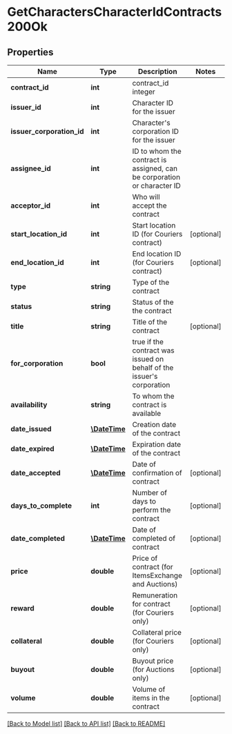 # GetCharactersCharacterIdContracts200Ok

## Properties
Name | Type | Description | Notes
------------ | ------------- | ------------- | -------------
**contract_id** | **int** | contract_id integer | 
**issuer_id** | **int** | Character ID for the issuer | 
**issuer_corporation_id** | **int** | Character&#39;s corporation ID for the issuer | 
**assignee_id** | **int** | ID to whom the contract is assigned, can be corporation or character ID | 
**acceptor_id** | **int** | Who will accept the contract | 
**start_location_id** | **int** | Start location ID (for Couriers contract) | [optional] 
**end_location_id** | **int** | End location ID (for Couriers contract) | [optional] 
**type** | **string** | Type of the contract | 
**status** | **string** | Status of the the contract | 
**title** | **string** | Title of the contract | [optional] 
**for_corporation** | **bool** | true if the contract was issued on behalf of the issuer&#39;s corporation | 
**availability** | **string** | To whom the contract is available | 
**date_issued** | [**\DateTime**](\DateTime.md) | Сreation date of the contract | 
**date_expired** | [**\DateTime**](\DateTime.md) | Expiration date of the contract | 
**date_accepted** | [**\DateTime**](\DateTime.md) | Date of confirmation of contract | [optional] 
**days_to_complete** | **int** | Number of days to perform the contract | [optional] 
**date_completed** | [**\DateTime**](\DateTime.md) | Date of completed of contract | [optional] 
**price** | **double** | Price of contract (for ItemsExchange and Auctions) | [optional] 
**reward** | **double** | Remuneration for contract (for Couriers only) | [optional] 
**collateral** | **double** | Collateral price (for Couriers only) | [optional] 
**buyout** | **double** | Buyout price (for Auctions only) | [optional] 
**volume** | **double** | Volume of items in the contract | [optional] 

[[Back to Model list]](../README.md#documentation-for-models) [[Back to API list]](../README.md#documentation-for-api-endpoints) [[Back to README]](../README.md)


